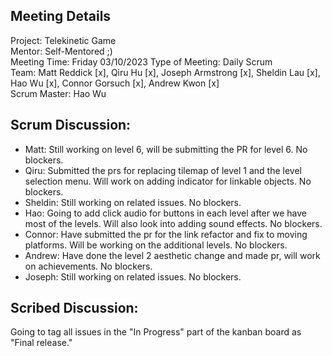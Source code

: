 ## Meeting Details  

Project: Telekinetic Game  
Mentor: Self-Mentored ;)  
Meeting Time: Friday 03/10/2023 
Type of Meeting: Daily Scrum  
Team: Matt Reddick [x], Qiru Hu [x], Joseph Armstrong [x], Sheldin Lau [x], Hao Wu [x], Connor Gorsuch [x], Andrew Kwon [x]  
Scrum Master: Hao Wu 

## Scrum Discussion:
- Matt: Still working on level 6, will be submitting the PR for level 6. No blockers.
- Qiru: Submitted the prs for replacing tilemap of level 1 and the level selection menu. Will work on adding indicator for linkable objects. No blockers.
- Sheldin: Still working on related issues. No blockers.
- Hao: Going to add click audio for buttons in each level after we have most of the levels. Will also look into adding sound effects. No blockers.
- Connor: Have submitted the pr for the link refactor and fix to moving platforms. Will be working on the additional levels. No blockers.
- Andrew: Have done the level 2 aesthetic change and made pr, will work on achievements. No blockers.
- Joseph: Still working on related issues. No blockers.

## Scribed Discussion:
Going to tag all issues in the "In Progress" part of the kanban board as "Final release."
